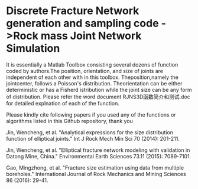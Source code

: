 # Discrete Fracture Network generation and sampling code ->Rock mass Joint Network Simulation

It is essentially a Matlab Toolbox consisting several dozens of function coded by authors.The position, orientation, and size of joints are independent of each other with in this toolbox. Theposition,namely the jointcenter, follows a Poisson's distribution. Theorientation can be either deterministic or has a Fisherd istribution while the joint size can be any form of distribution. Please refer the word document RJNS3D函数简介和测试.doc for detailed explnation of each of the function. 

Please kindly cite following papers if you used any of the functions or algorithms listed in this Github repository, thank you

Jin, Wencheng, et al. "Analytical expressions for the size distribution function of elliptical joints." Int J Rock Mech Min Sci 70 (2014): 201-211.

Jin, Wencheng, et al. "Elliptical fracture network modeling with validation in Datong Mine, China." Environmental Earth Sciences 73.11 (2015): 7089-7101.

Gao, Mingzhong, et al. "Fracture size estimation using data from multiple boreholes." International Journal of Rock Mechanics and Mining Sciences 86 (2016): 29-41.
